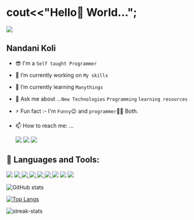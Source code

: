 # cout<<"Hello:wave: World...";
<img src="https://github.com/Ayush7614/Ayush7614/raw/main/Hello.gif">

## Nandani Koli

- :sunglasses: I'm a `Self taught Programmer`

- 🔭 I’m currently working on `My skills`

- 🌱 I’m currently learning `Manythings`

- 💬 Ask me about ...`New Technologies` `Programming` `learning resources`

- ⚡ Fun fact :-  I'm `Funny`:wink: and `programmer`:woman_technologist: Both.

- 📫 How to reach me: ...
    <p align="left">

    <a href = "https://www.linkedin.com/in/nandani-koli-43197420b/"><img src="https://img.icons8.com/fluent/48/000000/linkedin.png"/></a>
    <a href = "https://twitter.com/silent_nobita"><img src="https://img.icons8.com/fluent/48/000000/twitter.png"/></a>
    <a href = "instagram.com/_nandini_koli/"><img src="https://img.icons8.com/fluent/48/000000/instagram-new.png"/></a>

    </p>

## 🚀 Languages and Tools:


<p align="left"> 
    <a href ="https://www.cplusplus.com/"><img src="https://img.icons8.com/color/48/000000/c-plus-plus-logo.png"/></a>
    <a href="https://www.java.com" target="_blank"> <img src="https://img.icons8.com/color/48/000000/java-coffee-cup-logo.png"/> </a>
<!--     <a href="https://reactjs.org/" target="_blank"> <img src="https://img.icons8.com/color/48/000000/react-native.png"/> </a>
    <a href="https://spring.io/projects/spring-boot" target="_blank"> <img src="https://img.icons8.com/color/48/000000/spring-logo.png"/> </a>  -->
    <a href="https://developer.mozilla.org/en-US/docs/Web/JavaScript" target="_blank"> <img src="https://img.icons8.com/color/48/000000/javascript.png"/> </a> 
    <a href="https://www.w3.org/html/" target="_blank"> <img src="https://img.icons8.com/color/48/000000/html-5.png"/> </a> 
    <a href="https://www.w3schools.com/css/" target="_blank"> <img src="https://img.icons8.com/color/48/000000/css3.png"/> </a> 
    <a href="https://getbootstrap.com" target="_blank"> <img src="https://img.icons8.com/color/48/000000/bootstrap.png"/> </a> 
<!--     <a href="https://www.python.org" target="_blank"> <img src="https://img.icons8.com/color/48/000000/python.png"/> </a> 
    <a style="padding-right:8px;" href="https://nodejs.org" target="_blank"> <img src="https://img.icons8.com/color/48/000000/nodejs.png"/> </a> 
    <a style="padding-right:8px;" href="https://www.mysql.com/" target="_blank"> <img src="https://img.icons8.com/fluent/50/000000/mysql-logo.png"/> </a>
    <a href="https://www.mongodb.com/" target="_blank"> <img src="https://raw.githubusercontent.com/devicons/devicon/master/icons/mongodb/mongodb-original-wordmark.svg" alt="mongodb" width="48" height="48"/> </a> 
    <a href="https://firebase.google.com/" target="_blank"> <img src="https://img.icons8.com/color/48/000000/firebase.png"/> </a> 
    <a href="https://postman.com" target="_blank"> <img src="https://www.vectorlogo.zone/logos/getpostman/getpostman-icon.svg" alt="postman" width="45" height="45"/> </a>  
-->
  <a href =" "><img src="https://img.icons8.com/fluency/80/000000/mysql-logo.png"/></a>
  <a href ="" ><img src="https://img.icons8.com/officel/80/000000/php-logo.png"/></a>
    <a href="https://git-scm.com/" target="_blank"> <img src="https://img.icons8.com/color/48/000000/git.png"/> </a>  
</p>


![GitHub stats](https://github-readme-stats.vercel.app/api?username=Nandani-koli&show_icons=true&theme=radical)

[![Top Langs](https://github-readme-stats.vercel.app/api/top-langs/?username=Nandani-koli&layout=compact)](https://github.com/Nandani-koli/github-readme-stats)

![streak-stats](https://github-readme-streak-stats.herokuapp.com/?user=Nandani-koli&)
